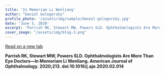 ```yaml
---
title: 'In Memoriam Li Wenliang'
author: "Daniel Gologorsky"
profile_photo: '/assets/img/sample/daniel-gologorsky.jpg'
date: 'June 5, 2020'
excerpt: 'Parrish RK, Stewart MW, Powers SLD. Ophthalmologists Are More Than Eye Doctors—In Memoriam Li Wenliang. American Journal of Ophthalmology'
cover_image: "/assets/img/blog-3.png"
---
```


<object data="/assets/doc/memoriam.pdf" type="application/pdf"></object>

[Read on a new tab](/assets/doc/memoriam.pdf)

**Parrish RK, Stewart MW, Powers SLD. Ophthalmologists Are More Than Eye Doctors—In Memoriam Li Wenliang. American Journal of Ophthalmology. 2020;213. doi:10.1016/j.ajo.2020.02.014**
